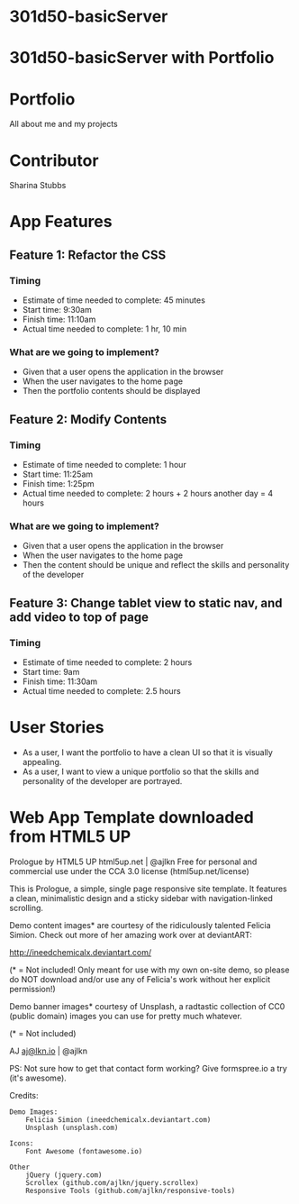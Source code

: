 # 301d50-basicServer
# 301d50-basicServer with Portfolio
# Portfolio
All about me and my projects

# Contributor
Sharina Stubbs

# App Features
## Feature 1: Refactor the CSS
### Timing
* Estimate of time needed to complete: 45 minutes
* Start time: 9:30am
* Finish time: 11:10am
* Actual time needed to complete: 1 hr, 10 min

### What are we going to implement?
* Given that a user opens the application in the browser
* When the user navigates to the home page
* Then the portfolio contents should be displayed

## Feature 2: Modify Contents
### Timing
* Estimate of time needed to complete: 1 hour
* Start time: 11:25am
* Finish time: 1:25pm
* Actual time needed to complete: 2 hours + 2 hours another day = 4 hours

### What are we going to implement?
* Given that a user opens the application in the browser
* When the user navigates to the home page
* Then the content should be unique and reflect the skills and personality of the developer

## Feature 3: Change tablet view to static nav, and add video to top of page
### Timing
* Estimate of time needed to complete: 2 hours
* Start time: 9am
* Finish time: 11:30am
* Actual time needed to complete: 2.5 hours

# User Stories
* As a user, I want the portfolio to have a clean UI so that it is visually appealing.
* As a user, I want to view a unique portfolio so that the skills and personality of the developer are portrayed.

# Web App Template downloaded from HTML5 UP
Prologue by HTML5 UP
html5up.net | @ajlkn
Free for personal and commercial use under the CCA 3.0 license (html5up.net/license)


This is Prologue, a simple, single page responsive site template. It features a
clean, minimalistic design and a sticky sidebar with navigation-linked scrolling.

Demo content images* are courtesy of the ridiculously talented Felicia Simion. Check out
more of her amazing work over at deviantART:

http://ineedchemicalx.deviantart.com/

(* = Not included! Only meant for use with my own on-site demo, so please do NOT download
and/or use any of Felicia's work without her explicit permission!)

Demo banner images* courtesy of Unsplash, a radtastic collection of CC0 (public domain)
images you can use for pretty much whatever.

(* = Not included)

AJ
aj@lkn.io | @ajlkn

PS: Not sure how to get that contact form working? Give formspree.io a try (it's awesome).


Credits:

	Demo Images:
		Felicia Simion (ineedchemicalx.deviantart.com)
		Unsplash (unsplash.com)

	Icons:
		Font Awesome (fontawesome.io)

	Other
		jQuery (jquery.com)
		Scrollex (github.com/ajlkn/jquery.scrollex)
		Responsive Tools (github.com/ajlkn/responsive-tools)